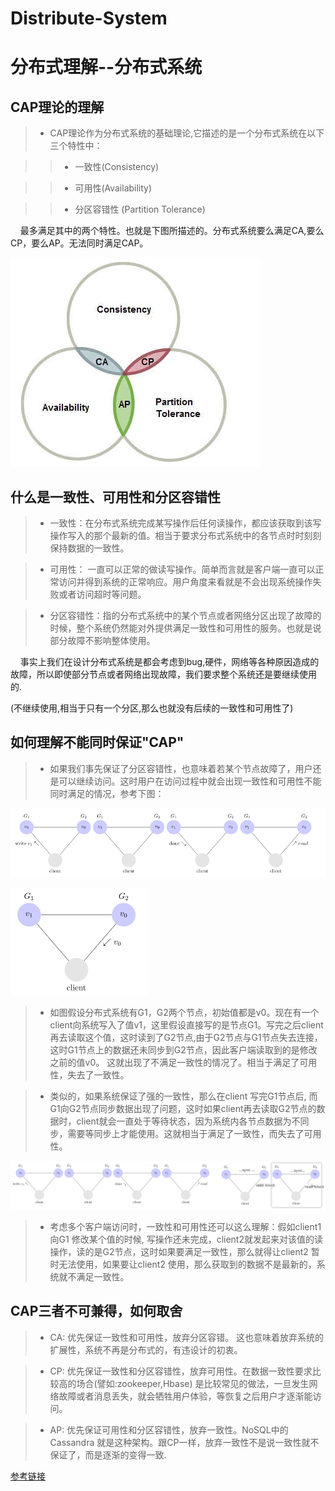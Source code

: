 # Distribute-System
# 分布式理解--分布式系统

## CAP理论的理解

> + CAP理论作为分布式系统的基础理论,它描述的是一个分布式系统在以下三个特性中：

>> + 一致性(Consistency)

>> + 可用性(Availability)

>> + 分区容错性 (Partition Tolerance)

&nbsp;&nbsp;&nbsp;&nbsp;最多满足其中的两个特性。也就是下图所描述的。分布式系统要么满足CA,要么CP，要么AP。无法同时满足CAP。

![一致性甘特图](https://github.com/FRookie/Distribute-System/blob/master/941183-20190614191945691-976367436.png)

## 什么是一致性、可用性和分区容错性

> + 一致性：在分布式系统完成某写操作后任何读操作，都应该获取到该写操作写入的那个最新的值。相当于要求分布式系统中的各节点时时刻刻保持数据的一致性。

> + 可用性： 一直可以正常的做读写操作。简单而言就是客户端一直可以正常访问并得到系统的正常响应。用户角度来看就是不会出现系统操作失败或者访问超时等问题。

> + 分区容错性：指的分布式系统中的某个节点或者网络分区出现了故障的时候，整个系统仍然能对外提供满足一致性和可用性的服务。也就是说部分故障不影响整体使用。

&nbsp;&nbsp;&nbsp;&nbsp;事实上我们在设计分布式系统是都会考虑到bug,硬件，网络等各种原因造成的故障，所以即使部分节点或者网络出现故障，我们要求整个系统还是要继续使用的.

(不继续使用,相当于只有一个分区,那么也就没有后续的一致性和可用性了)

## 如何理解不能同时保证"CAP"

> + 如果我们事先保证了分区容错性，也意味着若某个节点故障了，用户还是可以继续访问。这时用户在访问过程中就会出现一致性和可用性不能同时满足的情况，参考下图：

![CAP分析甘特图1](https://github.com/FRookie/Distribute-System/blob/master/941183-20190614193117074-1830209672.png)<br/>

![CAP分析甘特图2](https://github.com/FRookie/Distribute-System/blob/master/941183-20190614193138084-1712716947%20(1).png)

> + 如图假设分布式系统有G1，G2两个节点，初始值都是v0。现在有一个client向系统写入了值v1，这里假设直接写的是节点G1。写完之后client再去读取这个值，这时读到了G2节点,由于G2节点与G1节点失去连接，这时G1节点上的数据还未同步到G2节点，因此客户端读取到的是修改之前的值v0。 这就出现了不满足一致性的情况了。相当于满足了可用性，失去了一致性。

> + 类似的，如果系统保证了强的一致性，那么在client 写完G1节点后, 而G1向G2节点同步数据出现了问题，这时如果client再去读取G2节点的数据时，client就会一直处于等待状态，因为系统内各节点数据为不同步，需要等同步上才能使用。这就相当于满足了一致性，而失去了可用性。

![CAP一致性甘特图3](https://github.com/FRookie/Distribute-System/blob/master/941183-20190614210523552-1963221130.png)

> + 考虑多个客户端访问时，一致性和可用性还可以这么理解：假如client1 向G1 修改某个值的时候, 写操作还未完成，client2就发起来对该值的读操作，读的是G2节点，这时如果要满足一致性，那么就得让client2 暂时无法使用，如果要让client2 使用，那么获取到的数据不是最新的，系统就不满足一致性。

## CAP三者不可兼得，如何取舍

> + CA: 优先保证一致性和可用性，放弃分区容错。 这也意味着放弃系统的扩展性，系统不再是分布式的，有违设计的初衷。

> + CP: 优先保证一致性和分区容错性，放弃可用性。在数据一致性要求比较高的场合(譬如:zookeeper,Hbase) 是比较常见的做法，一旦发生网络故障或者消息丢失，就会牺牲用户体验，等恢复之后用户才逐渐能访问。

> + AP: 优先保证可用性和分区容错性，放弃一致性。NoSQL中的Cassandra 就是这种架构。跟CP一样，放弃一致性不是说一致性就不保证了，而是逐渐的变得一致.

[参考链接](https://mwhittaker.github.io/blog/an_illustrated_proof_of_the_cap_theorem/)
